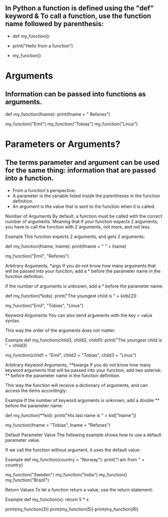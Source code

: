 ## In Python a function is defined using the "def" keyword & To call a function, use the function name followed by parenthesis:

- def my_function():
-   print("Hello from a function")

- my_function()

# Arguments
## Information can be passed into functions as arguments.

def my_function(fname):
  print(fname + " Refsnes")

my_function("Emil")
my_function("Tobias")
my_function("Linus")

# Parameters or Arguments?
## The terms parameter and argument can be used for the same thing: information that are passed into a function.

- From a function's perspective:
- A parameter is the variable listed inside the parentheses in the function definition.
- An argument is the value that is sent to the function when it is called.

Number of Arguments
By default, a function must be called with the correct number of arguments. Meaning that if your function expects 2 arguments, you have to call the function with 2 arguments, not more, and not less.

Example
This function expects 2 arguments, and gets 2 arguments:

def my_function(fname, lname):
  print(fname + " " + lname)

my_function("Emil", "Refsnes")

Arbitrary Arguments, *args
If you do not know how many arguments that will be passed into your function, add a * before the parameter name in the function definition.

If the number of arguments is unknown, add a * before the parameter name:

def my_function(*kids):
  print("The youngest child is " + kids[2])

my_function("Emil", "Tobias", "Linus")

Keyword Arguments
You can also send arguments with the key = value syntax.

This way the order of the arguments does not matter.

Example
def my_function(child3, child2, child1):
  print("The youngest child is " + child3)

my_function(child1 = "Emil", child2 = "Tobias", child3 = "Linus")

Arbitrary Keyword Arguments, **kwargs
If you do not know how many keyword arguments that will be passed into your function, add two asterisk: ** before the parameter name in the function definition.

This way the function will receive a dictionary of arguments, and can access the items accordingly:

Example
If the number of keyword arguments is unknown, add a double ** before the parameter name:

def my_function(**kid):
  print("His last name is " + kid["lname"])

my_function(fname = "Tobias", lname = "Refsnes")

Default Parameter Value
The following example shows how to use a default parameter value.

If we call the function without argument, it uses the default value:

Example
def my_function(country = "Norway"):
  print("I am from " + country)

my_function("Sweden")
my_function("India")
my_function()
my_function("Brazil")

Return Values
To let a function return a value, use the return statement:

Example
def my_function(x):
  return 5 * x

print(my_function(3))
print(my_function(5))
print(my_function(9))

